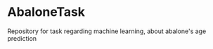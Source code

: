 AbaloneTask
===========

Repository for task regarding machine learning, about abalone's age prediction
